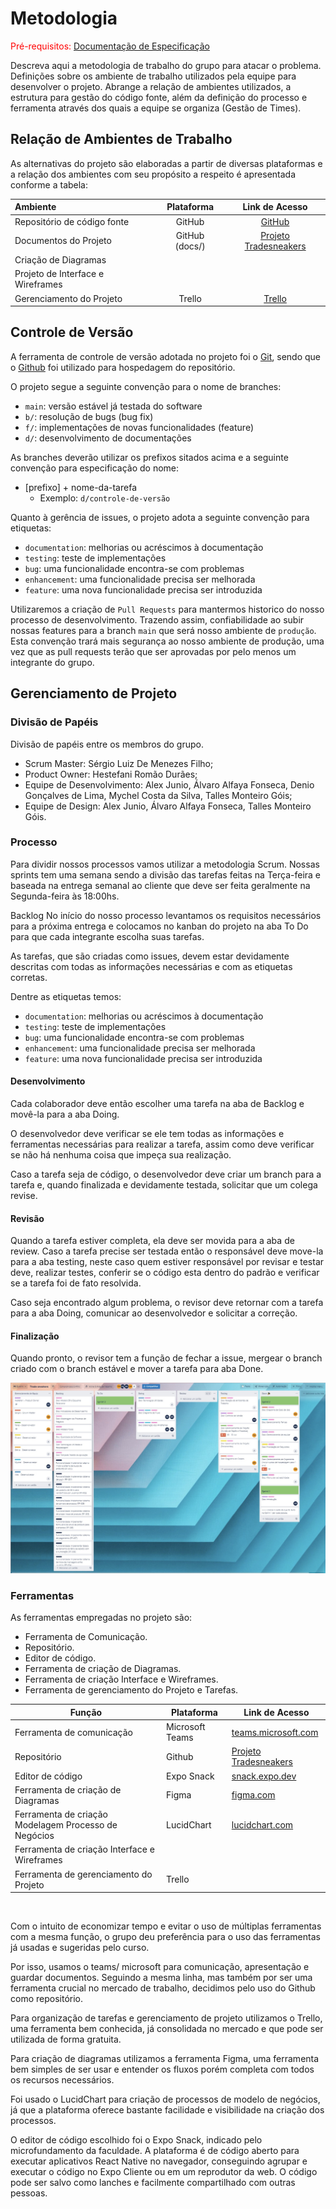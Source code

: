 
# Metodologia

<span style="color:red">Pré-requisitos: <a href="2-Especificação do Projeto.md"> Documentação de Especificação</a></span>

Descreva aqui a metodologia de trabalho do grupo para atacar o problema. Definições sobre os ambiente de trabalho utilizados pela  equipe para desenvolver o projeto. Abrange a relação de ambientes utilizados, a estrutura para gestão do código fonte, além da definição do processo e ferramenta através dos quais a equipe se organiza (Gestão de Times).

## Relação de Ambientes de Trabalho

As alternativas do projeto são elaboradas a partir de diversas plataformas e a relação dos ambientes com seu propósito a respeito é apresentada conforme a tabela:

Ambiente|Plataforma|Link de Acesso
|:--------|:----------:|:-------------:|
|Repositório de código fonte|GitHub| [GitHub](https://github.com/ICEI-PUC-Minas-PMV-ADS/pmv-ads-2022-2-e3-proj-mov-t1-time2_tradesneakers)|
|Documentos do Projeto|GitHub (docs/)|[Projeto Tradesneakers](https://github.com/ICEI-PUC-Minas-PMV-ADS/pmv-ads-2022-2-e3-proj-mov-t1-time2_tradesneakers/blob/main/README.md)|
|Criação de Diagramas|  | []()|
|Projeto de Interface e Wireframes|  | []()|
|Gerenciamento do Projeto| Trello |[Trello](https://trello.com/b/FFDjL827/trade-sneakers)|

## Controle de Versão

A ferramenta de controle de versão adotada no projeto foi o
[Git](https://git-scm.com/), sendo que o [Github](https://github.com)
foi utilizado para hospedagem do repositório.

O projeto segue a seguinte convenção para o nome de branches:

- `main`: versão estável já testada do software
- `b/`: resolução de bugs (bug fix)
- `f/`: implementações de novas funcionalidades (feature)
- `d/`: desenvolvimento de documentações

As branches deverão utilizar os prefixos sitados acima e a seguinte convenção para especificação do nome:
- [prefixo] + nome-da-tarefa
    * Exemplo: `d/controle-de-versão`

Quanto à gerência de issues, o projeto adota a seguinte convenção para
etiquetas:

- `documentation`: melhorias ou acréscimos à documentação
- `testing`: teste de implementações
- `bug`: uma funcionalidade encontra-se com problemas
- `enhancement`: uma funcionalidade precisa ser melhorada
- `feature`: uma nova funcionalidade precisa ser introduzida

Utilizaremos a criação de `Pull Requests` para mantermos historico do nosso processo de desenvolvimento. Trazendo assim, confiabilidade ao subir nossas features para a branch `main` que será nosso ambiente de `produção`. Esta convenção trará mais segurança ao nosso ambiente de produção, uma vez que as pull requests terão que ser aprovadas por pelo menos um integrante do grupo.

## Gerenciamento de Projeto

### Divisão de Papéis

Divisão de papéis entre os membros do grupo.

- Scrum Master: Sérgio Luiz De Menezes Filho;
- Product Owner: Hestefani Romão Durães;
- Equipe de Desenvolvimento: Alex Junio, Álvaro Alfaya Fonseca, Denio Gonçalves de Lima, Mychel Costa da Silva, Talles Monteiro Góis;
- Equipe de Design: Alex Junio, Álvaro Alfaya Fonseca, Talles Monteiro Góis.

### Processo

Para dividir nossos processos vamos utilizar a metodologia Scrum. Nossas sprints tem uma semana sendo a divisão das tarefas feitas na Terça-feira e baseada na entrega semanal ao cliente que deve ser feita geralmente na Segunda-feira às 18:00hs.

Backlog
No início do nosso processo levantamos os requisitos necessários para a próxima entrega e colocamos no kanban do projeto na aba To Do para que cada integrante escolha suas tarefas.

As tarefas, que são criadas como issues, devem estar devidamente descritas com todas as informações necessárias e com as etiquetas corretas.

Dentre as etiquetas temos:

- `documentation`: melhorias ou acréscimos à documentação
- `testing`: teste de implementações
- `bug`: uma funcionalidade encontra-se com problemas
- `enhancement`: uma funcionalidade precisa ser melhorada
- `feature`: uma nova funcionalidade precisa ser introduzida

#### Desenvolvimento
Cada colaborador deve então escolher uma tarefa na aba de Backlog e movê-la para a aba Doing.

O desenvolvedor deve verificar se ele tem todas as informações e ferramentas necessárias para realizar a tarefa, assim como deve verificar se não há nenhuma coisa que impeça sua realização.

Caso a tarefa seja de código, o desenvolvedor deve criar um branch para a tarefa e, quando finalizada e devidamente testada, solicitar que um colega revise.

#### Revisão
Quando a tarefa estiver completa, ela deve ser movida para a aba de review. Caso a tarefa precise ser testada então o responsável deve move-la para a aba testing, neste caso quem estiver responsável por revisar e testar deve, realizar testes, conferir se o código esta dentro do padrão e verificar se a tarefa foi de fato resolvida.

Caso seja encontrado algum problema, o revisor deve retornar com a tarefa para a aba Doing, comunicar ao desenvolvedor e solicitar a correção.

#### Finalização
Quando pronto, o revisor tem a função de fechar a issue, mergear o branch criado com o branch estável e mover a tarefa para aba Done.

![Processo 1](img/trello.jpeg)

### Ferramentas

As ferramentas empregadas no projeto são:

- Ferramenta de Comunicação.
- Repositório.
- Editor de código.
- Ferramenta de criação de Diagramas.
- Ferramenta de criação Interface e Wireframes.
- Ferramenta de gerenciamento do Projeto e Tarefas.

|Função    | Plataforma  | Link de Acesso |
|------|-----------------------------------------|----|
| Ferramenta de comunicação | Microsoft Teams| [teams.microsoft.com](https://teams.microsoft.com/)|
| Repositório | Github | [Projeto Tradesneakers](https://github.com/ICEI-PUC-Minas-PMV-ADS/pmv-ads-2022-2-e3-proj-mov-t1-time2_tradesneakers/blob/main/README.md) |
| Editor de código | Expo Snack | [snack.expo.dev](https://snack.expo.dev/@sergiomenezes/tradesneakers)|
| Ferramenta de criação de Diagramas | Figma | [figma.com](https://www.figma.com/file/cOspOpPO836PiuVPmz1Qoy/Diagrama-de-Fluxo?node-id=0%3A1)|
| Ferramenta de criação Modelagem Processo de Negócios | LucidChart | [lucidchart.com](https://lucid.app/lucidchart/5130d6b9-41bb-48d6-87ec-5241f9bc1e4b/edit?invitationId=inv_10e21f06-ed1e-434c-b449-d38a1faef097&page=VjMd39PQffTe#)|
| Ferramenta de criação Interface e Wireframes |  | []()|
| Ferramenta de gerenciamento do Projeto | Trello |[]()|

<br>

Com o intuito de economizar tempo e evitar o uso de múltiplas ferramentas com a mesma função, o grupo deu preferência para o uso das ferramentas já usadas e sugeridas pelo curso. 

Por isso, usamos o teams/ microsoft para comunicação, apresentação e guardar documentos. Seguindo a mesma linha, mas também por ser uma ferramenta crucial no mercado de trabalho, decidimos pelo uso do Github como repositório. 

Para organização de tarefas e gerenciamento de projeto utilizamos o Trello, uma ferramenta bem conhecida, já consolidada no mercado e que pode ser utilizada de forma gratuita.

Para criação de diagramas utilizamos a ferramenta Figma, uma ferramenta bem simples de ser usar e entender os fluxos porém completa com todos os recursos necessários.

Foi usado o LucidChart para criação de processos de modelo de negócios, já que a plataforma oferece bastante facilidade e visibilidade na criação dos processos.

O editor de código escolhido foi o Expo Snack, indicado pelo microfundamento da faculdade. A plataforma é de código aberto para executar aplicativos React Native no navegador, conseguindo agrupar e executar o código no Expo Cliente ou em um reprodutor da web. O código pode ser salvo como lanches e facilmente compartilhado com outras pessoas.
